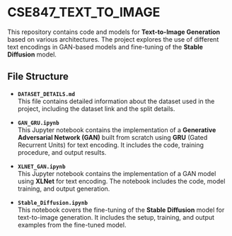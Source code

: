 # CSE847_TEXT_TO_IMAGE

This repository contains code and models for **Text-to-Image Generation** based on various architectures. The project explores the use of different text encodings in GAN-based models and fine-tuning of the **Stable Diffusion** model.

## File Structure

- **`DATASET_DETAILS.md`**  
  This file contains detailed information about the dataset used in the project, including the dataset link and the split details.

- **`GAN_GRU.ipynb`**  
  This Jupyter notebook contains the implementation of a **Generative Adversarial Network (GAN)** built from scratch using **GRU** (Gated Recurrent Units) for text encoding. It includes the code, training procedure, and output results.

- **`XLNET_GAN.ipynb`**  
  This Jupyter notebook contains the implementation of a GAN model using **XLNet** for text encoding. The notebook includes the code, model training, and output generation.

- **`Stable_Diffusion.ipynb`**  
  This notebook covers the fine-tuning of the **Stable Diffusion** model for text-to-image generation. It includes the setup, training, and output examples from the fine-tuned model.



